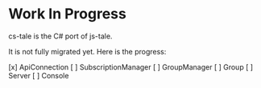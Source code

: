 # Work In Progress
cs-tale is the C# port of js-tale.

It is not fully migrated yet.
Here is the progress:

[x] ApiConnection
[ ] SubscriptionManager
[ ] GroupManager
[ ] Group
[ ] Server
[ ] Console

